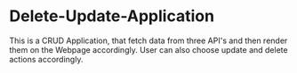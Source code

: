 # Delete-Update-Application
This is a CRUD Application, that fetch data from three API's and then render them on the Webpage accordingly. User can also choose update and delete actions accordingly.
